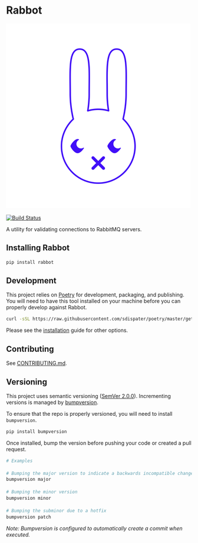 # Rabbot

![Rabbot Logo](./assets/rabbot.png "Rabbot")

[![Build Status](https://cloud.drone.io/api/badges/dsudduth/rabbot/status.svg)](https://cloud.drone.io/dsudduth/rabbot)

A utility for validating connections to RabbitMQ servers.

## Installing Rabbot

```bash
pip install rabbot
```

## Development

This project relies on [Poetry](https://poetry.eustace.io/) for development, packaging, and publishing. You will need to have this tool installed on your machine before you can properly develop against Rabbot.

```bash
curl -sSL https://raw.githubusercontent.com/sdispater/poetry/master/get-poetry.py | python
```

Please see the [installation](https://poetry.eustace.io/docs/#installation) guide for other options.


## Contributing

See [CONTRIBUTING.md](CONTRIBUTING.md).

## Versioning

This project uses semantic versioning ([SemVer 2.0.0](https://semver.org/)). Incrementing versions is managed by [bumpversion](https://github.com/peritus/bumpversion).

To ensure that the repo is properly versioned, you will need to install `bumpversion`.

```bash
pip install bumpversion
```

Once installed, bump the version before pushing your code or created a pull request.

```bash
# Examples

# Bumping the major version to indicate a backwards incompatible change
bumpversion major

# Bumping the minor version
bumpversion minor

# Bumping the subminor due to a hotfix
bumpversion patch
```

*Note: Bumpversion is configured to automatically create a commit when executed.*
